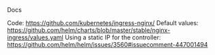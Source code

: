 Docs

Code:
https://github.com/kubernetes/ingress-nginx/
Default values:
https://github.com/helm/charts/blob/master/stable/nginx-ingress/values.yaml
Using a static IP for the controller:
https://github.com/helm/helm/issues/3560#issuecomment-447001494
